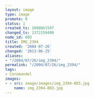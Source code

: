```yaml
---
layout: image
type: image
promote: 0
status: 1
created_ts: 1090861597
changed_ts: 1372159400
node_id: 803
title: IMG_2394
created: '2004-07-26'
changed: '2013-06-25'
aliases:
- "/2004/07/26/img_2394/"
permalink: "/2004/07/26/img_2394/"
tags:
- Coromandel
images:
- - src: image/images/img_2394-803.jpg
    name: img_2394-803.jpg
---
```


